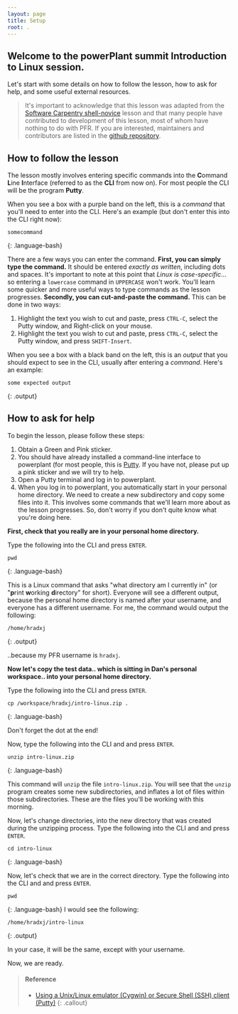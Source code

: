 ```yaml
---
layout: page
title: Setup
root: .
---
```

## Welcome to the powerPlant summit Introduction to Linux session.

Let's start with some details on how to follow the lesson, how to ask for help, and some useful external resources.

>It's important to acknowledge that this lesson was adapted from the [Software Carpentry shell-novice](http://swcarpentry.github.io/shell-novice/) lesson and that many people have contributed to development of this lesson, most of whom have nothing to do with PFR. If you are interested, maintainers and contributors are listed in the [github repository](https://github.com/danwiththeplan/Introduction_to_Linux).

## How to follow the lesson

The lesson mostly involves entering specific commands into the **C**ommand **L**ine **I**nterface (referred to as the **CLI** from now on). For most people the CLI will be the program **Putty**. 

When you see a box with a purple band on the left, this is a *command* that you'll need to enter into the CLI.
Here's an example (but don't enter this into the CLI right now):
~~~
somecommand
~~~
{: .language-bash}

There are a few ways you can enter the command. 
**First, you can simply type the command.** It should be entered *exactly as written*, including dots and spaces. It's important to note at this point that *Linux is case-specific*... so entering a `lowercase` command in `UPPERCASE` won't work. You'll learn some quicker and more useful ways to type commands as the lesson progresses.
**Secondly, you can cut-and-paste the command.** This can be done in two ways:
1) Highlight the text you wish to cut and paste, press `CTRL-C`, select the Putty window, and Right-click on your mouse.
2) Highlight the text you wish to cut and paste, press `CTRL-C`, select the Putty window, and press `SHIFT-Insert`.

When you see a box with a black band on the left, this is an *output* that you should expect to see in the CLI, usually after entering a *command*. Here's an example:

~~~
some expected output
~~~
{: .output}

## How to ask for help

To begin the lesson, please follow these steps:

1. Obtain a Green and Pink sticker.
2. You should have already installed a command-line interface to powerplant (for most people, this is [Putty](https://powerplant.pfr.co.nz/guide/cli). If you have not, please put up a pink sticker and we will try to help.
3. Open a Putty terminal and log in to powerplant.
3. When you log in to powerplant, you automatically start in your personal home directory. We need to create a new 
subdirectory and copy some files into it. This involves some commands that we'll learn more about as the lesson progresses.
So, don't worry if you don't quite know what you're doing here.

**First, check that you really are in your personal home directory.**

Type the following into the CLI and press `ENTER`.

~~~
pwd
~~~
{: .language-bash}

This is a Linux command that asks "what directory am I currently in" (or "**p**rint **w**orking **d**irectory" for short).
Everyone will see a different output, because the personal home directory is named after your username, and everyone has a 
different username. For me, the command would output the following:

~~~
/home/hradxj
~~~
{: .output}

..because my PFR username is `hradxj`. 


**Now let's copy the test data.. which is sitting in Dan's personal workspace.. into your personal home directory.**

Type the following into the CLI and press `ENTER`.

```
cp /workspace/hradxj/intro-linux.zip .
```
{: .language-bash}

Don't forget the dot at the end!

Now, type the following into the CLI and and press `ENTER`.

```
unzip intro-linux.zip
```
{: .language-bash}

This command will `unzip` the file `intro-linux.zip`. You will see that the `unzip` program creates some new subdirectories, and inflates a lot of files within those subdirectories. These are the files you'll be working with this morning.

Now, let's change directories, into the new directory that was created during the unzipping process. Type the following into the CLI and and press `ENTER`.

```
cd intro-linux
```
{: .language-bash}

Now, let's check that we are in the correct directory. Type the following into the CLI and and press `ENTER`.

```
pwd
```
{: .language-bash}
I would see the following:
```
/home/hradxj/intro-linux
```
{: .output}

In your case, it will be the same, except with your username.

Now, we are ready.

> #### Reference
> * [Using a Unix/Linux emulator (Cygwin) or Secure Shell (SSH) client (Putty)](http://faculty.smu.edu/reynolds/unixtut/windows.html)
{: .callout}

